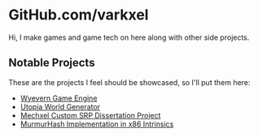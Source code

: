 # GitHub.com/varkxel
Hi, I make games and game tech on here along with other side projects.

## Notable Projects
These are the projects I feel should be showcased, so I'll put them here:
- [Wyevern Game Engine](https://github.com/varkxel/Wyevern)
- [Utopia World Generator](https://github.com/varkxel/Utopia-Old)
- [Mechxel Custom SRP Dissertation Project](https://github.com/varkxel/Mechxel)
- [MurmurHash Implementation in x86 Intrinsics](https://github.com/varkxel/MurmurSIMD)
